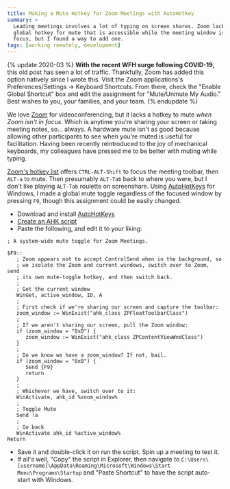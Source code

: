 ```yaml
---
title: Making a Mute Hotkey for Zoom Meetings with AutoHotKey
summary: >
  Leading meetings involves a lot of typing on screen shares. Zoom lacks a
  global hotkey for mute that is accessible while the meeting window is not in
  focus, but I found a way to add one.
tags: [working remotely, development]
---
```


{% update 2020-03 %}
**With the recent WFH surge following COVID-19,** this old post has seen a lot
of traffic. Thankfully, Zoom has added this option natively since I wrote this.
Visit the Zoom applications's Preferences/Settings &rarr; Keyboard Shortcuts.
From there, check the "Enable Global Shortcut" box and edit the assignment
for "Mute/Unmute My Audio." Best wishes to you, your families, and your team.
{% endupdate %}

We love [Zoom](https://zoom.us) for videoconferencing, but it lacks a hotkey to
mute _when Zoom isn't in focus._ Which is anytime you're sharing your screen or
taking meeting notes, so... always. A hardware mute isn't as good because
allowing other participants to see when you're muted is useful for facilitation.
Having been recently reintroduced to the joy of mechanical keyboards, my
colleagues have pressed me to be better with muting while typing.

[Zoom's hotkey list](https://support.zoom.us/hc/en-us/articles/205683899-Hot-Keys-and-Keyboard-for-Zoom)
offers `CTRL-ALT-Shift` to focus the meeting toolbar, then `ALT-a` to mute. Then
presumably `ALT-Tab` back to where you were, but I don't like playing `ALT-Tab`
roulette on screenshare. Using [AutoHotKeys](https://autohotkey.com/) for
Windows, I made a global mute toggle regardless of the focused window by
pressing `F9`, though this assignment could be easily changed.

- Download and install [AutoHotKeys](https://autohotkey.com/)
- [Create an AHK script](https://autohotkey.com/docs/Tutorial.htm#s12)
- Paste the following, and edit it to your liking:

```
; A system-wide mute toggle for Zoom Meetings.

$F9::
   ; Zoom appears not to accept ControlSend when in the background, so
   ; we isolate the Zoom and current windows, switch over to Zoom, send
   ; its own mute-toggle hotkey, and then switch back.
   ;
   ; Get the current window
   WinGet, active_window, ID, A
   ;
   ; First check if we're sharing our screen and capture the toolbar:
   zoom_window := WinExist("ahk_class ZPFloatToolbarClass")
   ;
   ; If we aren't sharing our screen, pull the Zoom window:
   if (zoom_window = "0x0") {
      zoom_window := WinExist("ahk_class ZPContentViewWndClass")
   }
   ;
   ; Do we know we have a zoom_window? If not, bail.
   if (zoom_window = "0x0") {
      Send {F9}
      return
   }
   ;
   ; Whichever we have, switch over to it:
   WinActivate, ahk_id %zoom_window%
   ;
   ; Toggle Mute
   Send !a
   ;
   ; Go back
   WinActivate ahk_id %active_window%
Return
```

- Save it and double-click it on run the script. Spin up a meeting to test it.
- If all's well, "Copy" the script in Explorer, then navigate to
  `C:\Users\[username]\AppData\Roaming\Microsoft\Windows\Start Menu\Programs\Startup`
  and "Paste Shortcut" to have the script auto-start with Windows.
